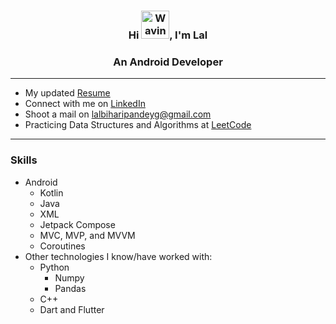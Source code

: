 <h3 align="center">Hi <img src="https://raw.githubusercontent.com/nixin72/nixin72/master/wave.gif" 
         alt="Waving hand animated gif"
         height="45"
         width="45" />, I'm Lal</h1>
<h3 align="center">An Android Developer</h3>
<hr>

- My updated [Resume](https://docs.google.com/document/d/1bDCyITLmrrbFMAPZ51MRAw-5M_O0TGIW3HOSzICOyhY/edit?usp=sharing)
- Connect with me on [LinkedIn](https://www.linkedin.com/in/pandayed/)
- Shoot a mail on lalbiharipandeyg@gmail.com
- Practicing Data Structures and Algorithms at [LeetCode](https://leetcode.com/xpandeyed/)
<hr>

### Skills
- Android
  - Kotlin
  - Java
  - XML
  - Jetpack Compose
  - MVC, MVP, and MVVM
  - Coroutines
- Other technologies I know/have worked with:
  - Python
    - Numpy
    - Pandas
  - C++
  - Dart and Flutter
